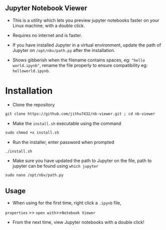 ## Jupyter Notebook Viewer
* This is a utility which lets you preview jupyter notebooks faster on your Linux machine, with a double click.
* Requires no internet and is faster.
* If you have installed Jupyter in a virtual environment, update the path of Jupyter on `/opt/nbv/path.py`  after the installation.

* Shows gibberish when the filename contains spaces, eg: `"hello world.ipynb"`, rename the file properly to ensure compatibility eg: `helloworld.ipynb`.  

# Installation
* Clone the repository

```markdown
git clone https://github.com/jithu7432/nb-viewer.git ; cd nb-viewer 
```

* Make the `install.sh` executable using the command 

```markdown
sudo chmod +x install.sh
```

* Run the installer, enter password when prompted
```markdown
./install.sh
```
* Make sure you have updated the path to Jupyter on the file, path to jupyter can be found using `which jupyter`
 ```markdown
sudo nano /opt/nbv/path.py
```
## Usage
* When using for the first time, right click a `.ipynb` file,
 
 `properties` >> `open with`>>`Notebook Viewer`

* From the next time, view Jupyter notebooks with a double click!
